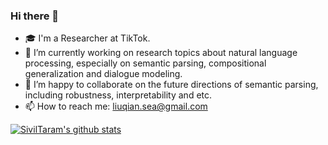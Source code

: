 ### Hi there 👋

- 🎓 I'm a Researcher at TikTok.
- 🔭 I’m currently working on research topics about natural language processing, especially on semantic parsing, compositional generalization and dialogue modeling.
- 👯 I’m happy to collaborate on the future directions of semantic parsing, including robustness, interpretability and etc.
- 📫 How to reach me: liuqian.sea@gmail.com

[![SivilTaram's github stats](https://github-readme-stats.vercel.app/api?username=SivilTaram&show_icons=true)](https://github-readme-stats.vercel.app/api?username=SivilTaram&show_icons=true)
